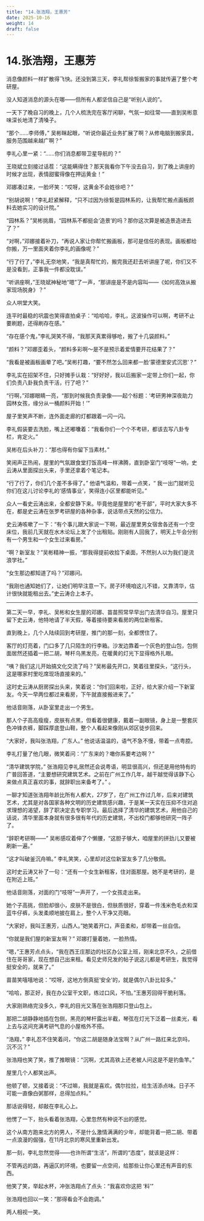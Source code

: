 ```yaml
---
title: "14.张浩翔，王惠芳"
date: 2025-10-16
weight: 14
draft: false
---
```



# 14.张浩翔，王惠芳

消息像颜料一样扩散得飞快。还没到第三天，李礼帮徐皙搬家的事就传遍了整个考研屋。

没人知道消息的源头在哪——但所有人都坚信自己是“听别人说的”。

一天下了晚自习的晚上，几个人梳洗完在客厅闲聊，气氛一如往常——直到吴彬意味深长地清了清嗓子。

“那个……李师傅，” 吴彬眯起眼，“听说你最近业务扩展了啊？从修电脑到搬家具，服务范围越来越广啊？”

李礼心里一紧：“……你们消息都带卫星导航的？”

王晓斌立刻接过话茬：“这能瞒得住？那天我看你下午没去自习，到了晚上讲座的时候才出现，表情甜蜜得像在押运黄金！”

邓娜凑过来，一脸坏笑：“哎呀，这黄金不会姓徐吧？”

“别胡说啊！”李礼赶紧解释，“只不过因为徐皙是园林系的，让我帮忙搬点画板颜料去她实习的设计院。”

“园林系？”吴彬挑眉，“园林系不都挺会‘造景’的吗？那你这次算是被造景造进去了？”

“对啊，”邓娜接着补刀，“再说人家让你帮忙搬画板，那可是信任的表现。画板都给你搬，万一里面夹着你李礼的画像呢？”

“行了行了，”李礼无奈地笑，“我是真帮忙的，搬完我还赶去听讲座了呢，你们又不是没看到，正事我一件都没耽误。”

“听讲座啊，”王晓斌神秘地“嗯”了一声，“那讲座是不是内容叫——《如何高效从搬家现场脱身》？”

众人哄堂大笑。

连平时最稳的巩震也笑得直拍桌子：“哈哈哈，李礼，这波操作可以啊，考研不止要刷题，还得刷存在感。”

“存在感个鬼，”李礼哭笑不得，“我那天真累得够呛，搬了十几袋颜料。”

“颜料？”邓娜歪着头，“颜料多彩啊～是不是预示着爱情要开花结果了？”

“我看是被画板画晕了吧。”吴彬打趣，“要不然怎么回来都一脸‘蒙德里安式沉思’？”

李礼实在招架不住，只好摊手认栽：“好好好，我以后搬家一定带上你们一起，你们负责八卦我负责干活，行了吧？”

“行啊，”邓娜眼睛一亮，“那到时候我负责录像——起个标题：‘考研男神深夜助力园林女孩，缘分从一桶颜料开始！’”

屋子里笑声不断，连外面走廊的灯都跟着一闪一闪。

李礼假装要去洗脸，嘴上还嘟囔着：“我看你们一个个不考研，都该去写八卦专栏，肯定火。”

吴彬在后头补刀：“那也得有你留下当素材。”

笑闹声正热闹，屋里的气氛跟食堂打饭高峰一样沸腾，直到卧室门“吱呀”一响，史云涛从里面探出头来，手里还拿着个笔记本。

“行了行了，你们几个差不多得了。” 他语气温和，带着一点笑，“ 我一出门就听见你们在这儿讨论李礼的‘感情事业’，笑得连小区里都能听见。”

众人一看史云涛出来，全都安静下来。毕竟他是屋里的“老干部”，平时大家大多不在，都是史云涛在张罗考研屋的各种杂事，说话带点天然的公信力。

史云涛咳嗽了一下：“有个事儿跟大家说一下啊，最近屋里男女宿舍各还有一个空床位，我前几天就在水木论坛上发了个出租贴。刚刚有人回我了，明天上午会分别有一个男生和一个女生过来看房。”

“啊？新室友？”吴彬精神一振，“那我得提前收拾下桌面，不然别人以为我们是流浪学社。”

“女生那边都知道了吗？”邓娜问。

“我刚也通知她们了，让她们明早注意一下。房子环境咱这儿不错，又靠清华，估计很快就能租出去。”史云涛合上本子。

---

第二天一早，李礼、吴彬和女生屋的邓娜、苗苗照常早早出门去清华自习。屋里只留下史云涛，他特地请了半天假，等着接待要来看房的两位新租客。

直到晚上，几个人陆续回到考研屋，推门的那一刻，全都愣住了。

客厅的灯亮着，门口多了几只陌生的行李箱。沙发边靠着一个灰色的登山包，包侧面居然还插着一把二胡，琴杆乌黑发亮，在暖黄的灯光下显得格外扎眼。

“咦？我们这儿开始搞文化交流了吗？”吴彬最先开口，笑着往里探头，“这行头，这是哪家村里吃席现场直接来的。”

这时史云涛从厨房探出头来，笑着说：“你们回来啦，正好，给大家介绍一下新室友。今天一早两位都过来看房，下午就直接搬进来了。”

他话音刚落，从卧室里走出一个男生。

那人个子高高瘦瘦，皮肤有点黑，但看着很健康，戴着一副眼镜，身上是一整套灰色冲锋衣裤，脚踩厚底登山鞋，整个人看起来像刚从郊区徒步回来。

“大家好，我叫张浩翔，广东人。” 他说话温温的，语气不急不慢，带着一点粤腔。

李礼打量了他几眼，微笑着问：“广东来的？噉你系要考边啊？”

“清华建筑学院，” 张浩翔见李礼居然还会说粤语，明显很高兴，但还是用他特有的广普回答道，“主要想研究建筑艺术。之前在广州工作几年，越干越觉得该静下心来做点真正喜欢的事，就辞职出来备考了。” 。

一聊才知道张浩翔年龄比所有人都大，27岁了，在广州工作过几年，后来对建筑艺术，尤其是对各国家各种文明的历史建筑感兴趣，于是某一天实在压抑不住对追求理想的渴望，辞了职决定去专职学习。最后选择了清华的建筑艺术，用他自己的话说，清华里面本身就有很多很有年代的历史建筑，不出校门都够他研究一阵子了。

“辞职考研啊——” 吴彬感叹着伸了个懒腰，“这胆子够大，咱屋里的拼劲儿又要被刷新一遍。”

“这才叫破釜沉舟嘛。” 李礼笑笑，心里却对这位新室友多了几分敬佩。

这时史云涛又补了一句：“还有一个女生新租客，住对面那屋。她不是考研的，是在附近上班。”

他话音刚落，对面的门“吱呀”一声开了，一个女孩走出来。

她个子高挑，但脸却很小，皮肤不是很白，但肤质很好，穿着一件浅米色毛衣和深蓝牛仔裤，头发柔顺地披在肩上，整个人干净又亮眼。

“大家好，我叫王惠芳，山西人。”她笑着开口，声音柔和，却带着一丝自信。

“你就是我们屋的新室友啊？” 邓娜打量着她，一脸热情。

“嗯，”王惠芳点点头，“我在西王庄那边的社区办公室上班，刚来北京不久，之前借住在哥哥家，现在想自己出来租。看见史师兄发的帖子说这儿都是考研生，我觉得挺安全的，就来了。”

苗苗笑嘻嘻地说：“哎呀，这地方倒真挺‘安全’的，就是偶尔八卦比较多。”

“哈哈，那正好，我在办公室干文职，练过口风，不怕。”王惠芳回得干脆利落。

大家刚熟络完没多久，李礼的目光又落在张浩翔那只登山包上。

那把二胡静静地插在包侧，黑亮的琴杆露出半截，琴弦在灯光下泛着一丝柔光，看上去与这间充满考研气息的小屋格外不搭。

“浩翔，” 李礼忍不住笑着问，“你这二胡是随身法宝啊？从广州一路扛来北京吗，沉不沉？”

张浩翔也笑了笑，推了推眼镜：“沉啊，尤其高铁上还老被人问这是不是钓鱼竿。”

屋里几个人都笑出声。

他顿了顿，又接着说：“不过嘛，我就是喜欢。偶尔拉拉，给生活添点味。日子不可能一直像白粥那样，总得加点料。”

那话说得轻，却敲在李礼心上。

他愣了一下，抬头看着张浩翔，心里忽然有种说不出的感觉。

这个从南方跑来北方的男人，不是什么激情满满的少年，却能背着一把二胡、带着一点浪漫的倔强，在11月北京的寒风里重新出发。

那一刻，李礼忽然觉得——也许所谓“生活”，所谓的“态度”，就该是这样：

不管再远的路，再逼仄的环境，也要留一点空间，给那些让你心里还有声音的东西。

他笑了笑，举起水杯，冲张浩翔点了点头：“我喜欢你这把 ‘料’”

张浩翔也回以一笑：“那得看会不会跑调。”

两人相视一笑。
